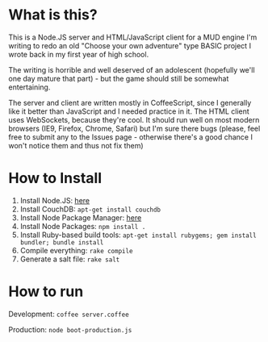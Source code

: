 # What is this?

This is a Node.JS server and HTML/JavaScript client for a MUD engine I'm writing to redo an old "Choose your own adventure" type BASIC project I wrote back in my first year of high school.  

The writing is horrible and well deserved of an adolescent (hopefully we'll one day mature that part) - but the game should still be somewhat entertaining.

The server and client are written mostly in CoffeeScript, since I generally like it better than JavaScript and I needed practice in it.  The HTML client uses WebSockets, because they're cool.  It should run well on most modern browsers (IE9, Firefox, Chrome, Safari) but I'm sure there bugs (please, feel free to submit any to the Issues page - otherwise there's a good chance I won't notice them and thus not fix them)

# How to Install

1. Install Node.JS: [here](https://github.com/joyent/node/wiki/Installation)
2. Install CouchDB: ``` apt-get install couchdb ```
3. Install Node Package Manager: [here](http://npmjs.org/)
4. Install Node Packages: ``` npm install . ```
5. Install Ruby-based build tools: ``` apt-get install rubygems; gem install bundler; bundle install ```
6. Compile everything: ``` rake compile ```
7. Generate a salt file: ``` rake salt ```

# How to run

Development: ```coffee server.coffee```

Production: ```node boot-production.js```